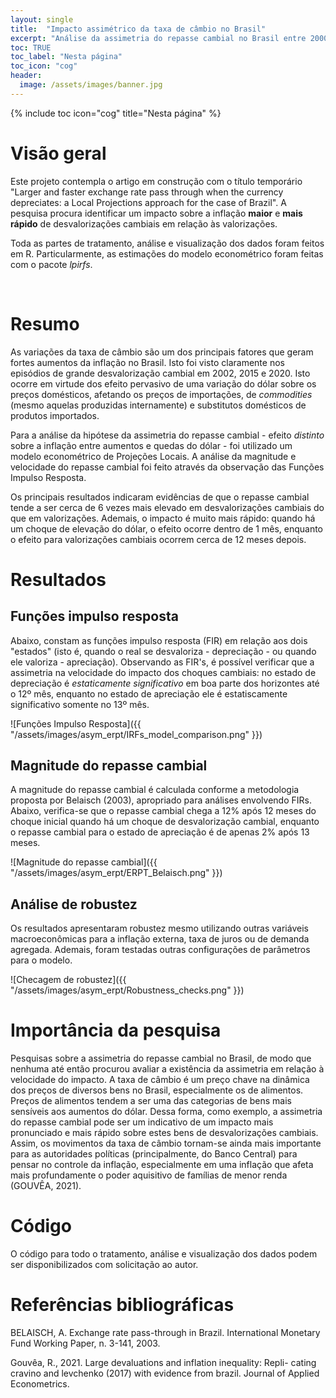 ```yaml
---
layout: single
title:  "Impacto assimétrico da taxa de câmbio no Brasil"
excerpt: "Análise da assimetria do repasse cambial no Brasil entre 2000 e 2020"
toc: TRUE
toc_label: "Nesta página"
toc_icon: "cog"
header:
  image: /assets/images/banner.jpg
---
```


{% include toc icon="cog" title="Nesta página" %}


# Visão geral

Este projeto contempla o artigo em construção com o título temporário "Larger and faster exchange rate pass through when the currency depreciates: a Local Projections approach for the case of Brazil". A pesquisa procura identificar um impacto sobre a inflação **maior** e **mais rápido** de desvalorizações cambiais em relação às valorizações.

Toda as partes de tratamento, análise e visualização dos dados foram feitos em R. Particularmente, as estimações do modelo econométrico foram feitas com o pacote *lpirfs*.

<br/>

# Resumo

As variações da taxa de câmbio são um dos principais fatores que geram fortes aumentos da inflação no Brasil. Isto foi visto claramente nos episódios de grande desvalorização cambial em 2002, 2015 e 2020. Isto ocorre em virtude dos efeito pervasivo de uma variação do dólar sobre os preços domésticos, afetando os preços de importações, de *commodities* (mesmo aquelas produzidas internamente) e substitutos domésticos de produtos importados. 

Para a análise da hipótese da assimetria do repasse cambial - efeito *distinto* sobre a inflação entre aumentos e quedas do dólar - foi utilizado um modelo econométrico de Projeções Locais. A análise da magnitude e velocidade do repasse cambial foi feito através da observação das Funções Impulso Resposta.

Os principais resultados indicaram evidências de que o repasse cambial tende a ser cerca de 6 vezes mais elevado em desvalorizações cambiais do que em valorizações. Ademais, o impacto é muito mais rápido: quando há um choque de elevação do dólar, o efeito ocorre dentro de 1 mês, enquanto o efeito para valorizações cambiais ocorrem cerca de 12 meses depois.

# Resultados

## Funções impulso resposta

Abaixo, constam as funções impulso resposta (FIR) em relação aos dois "estados" (isto é, quando o real se desvaloriza - depreciação - ou quando ele valoriza - apreciação). Observando as FIR's, é possível verificar que a assimetria na velocidade do impacto dos choques cambiais: no estado de depreciação é *estaticamente significativo* em boa parte dos horizontes até o 12º mês, enquanto no estado de apreciação ele é estatiscamente significativo somente no 13º mês.

![Funções Impulso Resposta]({{ "/assets/images/asym_erpt/IRFs_model_comparison.png" }})

## Magnitude do repasse cambial

A magnitude do repasse cambial é calculada conforme a metodologia proposta por Belaisch (2003), apropriado para análises envolvendo FIRs. Abaixo, verifica-se que o repasse cambial chega a 12% após 12 meses do choque inicial quando há um choque de desvalorização cambial, enquanto o repasse cambial para o estado de apreciação é de apenas 2% após 13 meses.

![Magnitude do repasse cambial]({{ "/assets/images/asym_erpt/ERPT_Belaisch.png" }})

## Análise de robustez

Os resultados apresentaram robustez mesmo utilizando outras variáveis macroeconômicas para a inflação externa, taxa de juros ou de demanda agregada. Ademais, foram testadas outras configurações de parâmetros para o modelo.

![Checagem de robustez]({{ "/assets/images/asym_erpt/Robustness_checks.png" }})

# Importância da pesquisa

Pesquisas sobre a assimetria do repasse cambial no Brasil, de modo que nenhuma até então procurou avaliar a existência da assimetria em relação à velocidade do impacto. A taxa de câmbio é um preço chave na dinâmica dos preços de diversos bens no Brasil, especialmente os de alimentos. Preços de alimentos tendem a ser uma das categorias de bens mais sensíveis aos aumentos do dólar. Dessa forma, como exemplo, a assimetria do repasse cambial pode ser um indicativo de um impacto mais pronunciado e mais rápido sobre estes bens de desvalorizações cambiais. Assim, os movimentos da taxa de câmbio tornam-se ainda mais importante para as autoridades políticas (principalmente, do Banco Central) para pensar no controle da inflação, especialmente em uma inflação que afeta mais profundamente o poder aquisitivo de famílias de menor renda (GOUVÊA, 2021). 

# Código

O código para todo o tratamento, análise e visualização dos dados podem ser disponibilizados com solicitação ao autor.

# Referências bibliográficas

BELAISCH, A. Exchange rate pass-through in Brazil. International Monetary Fund Working Paper, n. 3-141, 2003.

Gouvêa, R., 2021. Large devaluations and inflation inequality: Repli-
cating cravino and levchenko (2017) with evidence from brazil.
Journal of Applied Econometrics.